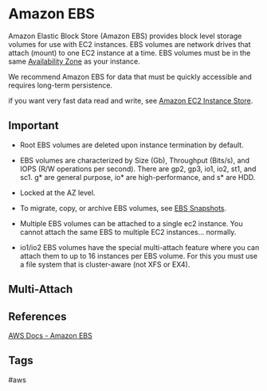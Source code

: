 # Amazon EBS

Amazon Elastic Block Store (Amazon EBS) provides block level storage volumes for use with EC2 instances. EBS volumes are network drives that attach (mount) to one EC2 instance at a time. EBS volumes must be in the same [Availability Zone](https://github.com/EliotKhachi//publicZk/tree/main/202309120416) as your instance.  

We recommend Amazon EBS for data that must be quickly accessible and requires long-term persistence.  

if you want very fast data read and write, see [Amazon EC2 Instance Store](https://github.com/EliotKhachi//publicZk/tree/main/202309120447).  

## Important 
* Root EBS volumes are deleted upon instance termination by default.  
*  EBS volumes are characterized by Size (Gb), Throughput (Bits/s), and IOPS (R/W operations per second). There are gp2, gp3, io1, io2, st1, and sc1. g\* are general purpose, io\* are high-performance, and s\* are HDD.   
* Locked at the AZ level.   
* To migrate, copy, or archive EBS volumes, see [EBS Snapshots](https://github.com/EliotKhachi//publicZk/tree/main/202309150357).  

* Multiple EBS volumes can be attached to a single ec2 instance. You cannot attach the same EBS to multiple EC2 instances... normally.   
* io1/io2 EBS volumes have the special multi-attach feature where you can attach them to up to 16 instances per EBS volume. For this you must use a file system that is cluster-aware (not XFS or EX4).  
## Multi-Attach

## References
[AWS Docs - Amazon EBS](https://docs.aws.amazon.com/AWSEC2/latest/UserGuide/AmazonEBS.html)  

## Tags
#aws
